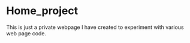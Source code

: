 # Home_project
This is just a private webpage I have created to experiment with various web page code.
